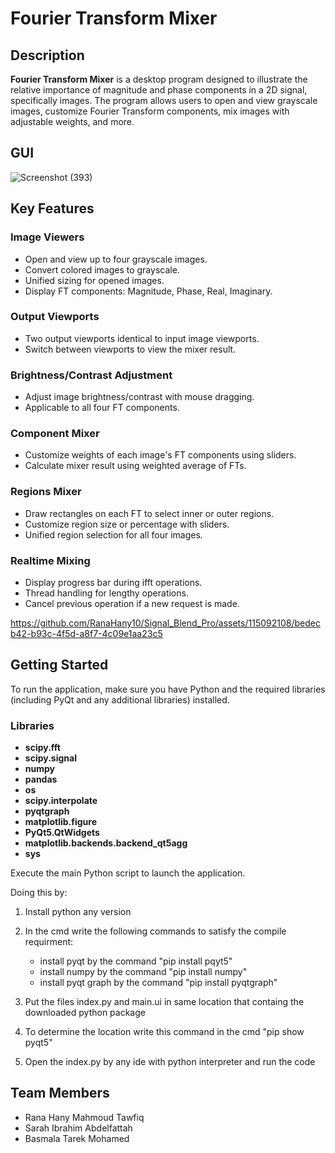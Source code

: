 # Fourier Transform Mixer

## Description
**Fourier Transform Mixer** is a desktop program designed to illustrate the relative importance of magnitude and phase components in a 2D signal, specifically images. The program allows users to open and view grayscale images, customize Fourier Transform components, mix images with adjustable weights, and more.

## GUI
![Screenshot (393)](https://github.com/RanaHany10/Signal_Blend_Pro/assets/115092108/6409449d-37ee-4b9e-9ff0-615f1c6642aa)

## Key Features

### Image Viewers

- Open and view up to four grayscale images.
- Convert colored images to grayscale.
- Unified sizing for opened images.
- Display FT components: Magnitude, Phase, Real, Imaginary.

### Output Viewports

- Two output viewports identical to input image viewports.
- Switch between viewports to view the mixer result.

### Brightness/Contrast Adjustment

- Adjust image brightness/contrast with mouse dragging.
- Applicable to all four FT components.

### Component Mixer

- Customize weights of each image's FT components using sliders.
- Calculate mixer result using weighted average of FTs.

### Regions Mixer

- Draw rectangles on each FT to select inner or outer regions.
- Customize region size or percentage with sliders.
- Unified region selection for all four images.

### Realtime Mixing

- Display progress bar during ifft operations.
- Thread handling for lengthy operations.
- Cancel previous operation if a new request is made.

https://github.com/RanaHany10/Signal_Blend_Pro/assets/115092108/bedecb42-b93c-4f5d-a8f7-4c09e1aa23c5

## Getting Started
To run the application, make sure you have Python and the required libraries (including PyQt and any additional libraries) installed. 
### Libraries

- **scipy.fft**
- **scipy.signal**
- **numpy**
- **pandas**
- **os**
- **scipy.interpolate**
- **pyqtgraph**
- **matplotlib.figure**
- **PyQt5.QtWidgets**
- **matplotlib.backends.backend_qt5agg**
- **sys**

Execute the main Python script to launch the application.

Doing this by:

1. Install python any version

2. In the cmd write the following commands to satisfy the compile requirment:
   - install pyqt by the command "pip install pqyt5"
   - install numpy by the command "pip install numpy"
   - install pyqt graph by the command "pip install pyqtgraph"

3. Put the files index.py and main.ui in same location that containg the downloaded python package

4. To determine the location write this command in the cmd "pip show pyqt5"

5. Open the index.py by any ide with python interpreter and run the code

## Team Members
* Rana Hany Mahmoud Tawfiq
* Sarah Ibrahim Abdelfattah
* Basmala Tarek Mohamed
